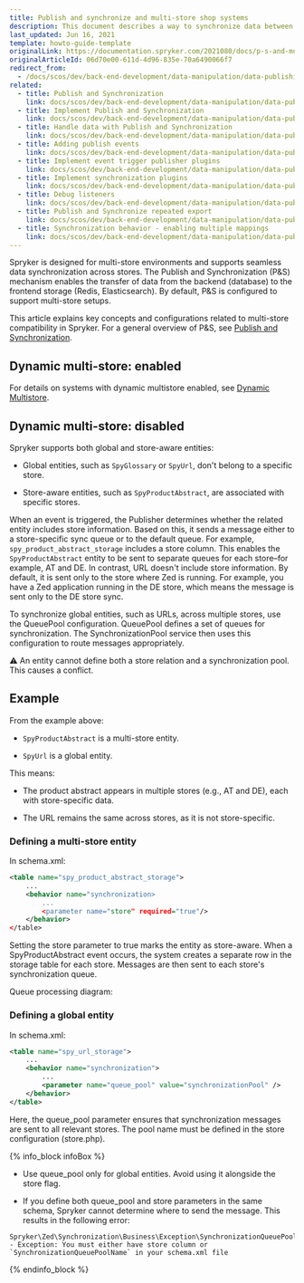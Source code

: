 ```yaml
---
title: Publish and synchronize and multi-store shop systems
description: This document describes a way to synchronize data between multiple stores.
last_updated: Jun 16, 2021
template: howto-guide-template
originalLink: https://documentation.spryker.com/2021080/docs/p-s-and-multi-store-shop-systems
originalArticleId: 06d70e00-611d-4d96-835e-70a6490066f7
redirect_from:
  - /docs/scos/dev/back-end-development/data-manipulation/data-publishing/publish-and-synchronize-and-multi-store-shop-systems.html
related:
  - title: Publish and Synchronization
    link: docs/scos/dev/back-end-development/data-manipulation/data-publishing/publish-and-synchronization.html
  - title: Implement Publish and Synchronization
    link: docs/scos/dev/back-end-development/data-manipulation/data-publishing/implement-publish-and-synchronization.html
  - title: Handle data with Publish and Synchronization
    link: docs/scos/dev/back-end-development/data-manipulation/data-publishing/handle-data-with-publish-and-synchronization.html
  - title: Adding publish events
    link: docs/scos/dev/back-end-development/data-manipulation/data-publishing/add-publish-events.html
  - title: Implement event trigger publisher plugins
    link: docs/scos/dev/back-end-development/data-manipulation/data-publishing/implement-event-trigger-publisher-plugins.html
  - title: Implement synchronization plugins
    link: docs/scos/dev/back-end-development/data-manipulation/data-publishing/implement-synchronization-plugins.html
  - title: Debug listeners
    link: docs/scos/dev/back-end-development/data-manipulation/data-publishing/debug-listeners.html
  - title: Publish and Synchronize repeated export
    link: docs/scos/dev/back-end-development/data-manipulation/data-publishing/publish-and-synchronize-repeated-export.html
  - title: Synchronization behavior - enabling multiple mappings
    link: docs/scos/dev/back-end-development/data-manipulation/data-publishing/synchronization-behavior-enabling-multiple-mappings.html
---
```



Spryker is designed for multi-store environments and supports seamless data synchronization across stores. The Publish and Synchronization (P&S) mechanism enables the transfer of data from the backend (database) to the frontend storage (Redis, Elasticsearch). By default, P&S is configured to support multi-store setups.

This article explains key concepts and configurations related to multi-store compatibility in Spryker. For a general overview of P&S, see [Publish and Synchronization](/docs/dg/dev/backend-development/data-manipulation/data-publishing/publish-and-synchronization.html).

## Dynamic multi-store: enabled

For details on systems with dynamic multistore enabled, see [Dynamic Multistore](/docs/pbc/all/dynamic-multistore/latest/base-shop/dynamic-multistore-feature-overview).

## Dynamic multi-store: disabled

Spryker supports both global and store-aware entities:

- Global entities, such as `SpyGlossary` or `SpyUrl`, don't belong to a specific store.

- Store-aware entities, such as `SpyProductAbstract`, are associated with specific stores.

When an event is triggered, the Publisher determines whether the related entity includes store information. Based on this, it sends a message either to a store-specific sync queue or to the default queue. For example, `spy_product_abstract_storage` includes a store column. This enables the `SpyProductAbstract` entity to be sent to separate queues for each store–for example, AT and DE. In contrast, URL doesn't include store information. By default, it is sent only to the store where Zed is running. For example, you have a Zed application running in the DE store, which means the message is sent only to the DE store sync.

To synchronize global entities, such as URLs, across multiple stores, use the QueuePool configuration. QueuePool defines a set of queues for synchronization. The SynchronizationPool service then uses this configuration to route messages appropriately.

⚠️ An entity cannot define both a store relation and a synchronization pool. This causes a conflict.

## Example

From the example above:

- `SpyProductAbstract` is a multi-store entity.

- `SpyUrl` is a global entity.

This means:

- The product abstract appears in multiple stores (e.g., AT and DE), each with store-specific data.

- The URL remains the same across stores, as it is not store-specific.

### Defining a multi-store entity

In schema.xml:


```xml
<table name="spy_product_abstract_storage">
    ...
    <behavior name="synchronization>
        ...
        <parameter name="store" required="true"/>
    </behavior>
</table>
```

Setting the store parameter to true marks the entity as store-aware. When a SpyProductAbstract event occurs, the system creates a separate row in the storage table for each store. Messages are then sent to each store's synchronization queue.

Queue processing diagram:


### Defining a global entity


In schema.xml:


```xml
<table name="spy_url_storage">
    ...
    <behavior name="synchronization">
        ...
        <parameter name="queue_pool" value="synchronizationPool" />
    </behavior>
</table>
```


Here, the queue_pool parameter ensures that synchronization messages are sent to all relevant stores. The pool name must be defined in the store configuration (store.php).


{% info_block infoBox %}

- Use queue_pool only for global entities. Avoid using it alongside the store flag.

- If you define both queue_pool and store parameters in the same schema, Spryker cannot determine where to send the message. This results in the following error:
```
Spryker\Zed\Synchronization\Business\Exception\SynchronizationQueuePoolNotFoundException - Exception: You must either have store column or `SynchronizationQueuePoolName` in your schema.xml file
```

{% endinfo_block %}